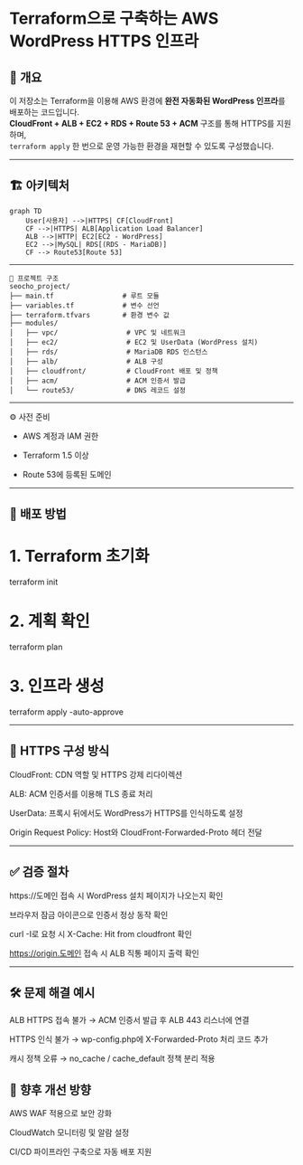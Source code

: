 # Terraform으로 구축하는 AWS WordPress HTTPS 인프라

## 📌 개요
이 저장소는 Terraform을 이용해 AWS 환경에 **완전 자동화된 WordPress 인프라**를 배포하는 코드입니다.  
**CloudFront + ALB + EC2 + RDS + Route 53 + ACM** 구조를 통해 HTTPS를 지원하며,  
`terraform apply` 한 번으로 운영 가능한 환경을 재현할 수 있도록 구성했습니다.

---

## 🏗 아키텍처
```mermaid
graph TD
    User[사용자] -->|HTTPS| CF[CloudFront]
    CF -->|HTTPS| ALB[Application Load Balancer]
    ALB -->|HTTP| EC2[EC2 - WordPress]
    EC2 -->|MySQL| RDS[(RDS - MariaDB)]
    CF --> Route53[Route 53]
```

---
```
📂 프로젝트 구조
seocho_project/
├── main.tf                 # 루트 모듈
├── variables.tf            # 변수 선언
├── terraform.tfvars        # 환경 변수 값
├── modules/
│   ├── vpc/                 # VPC 및 네트워크
│   ├── ec2/                 # EC2 및 UserData (WordPress 설치)
│   ├── rds/                 # MariaDB RDS 인스턴스
│   ├── alb/                 # ALB 구성
│   ├── cloudfront/          # CloudFront 배포 및 정책
│   ├── acm/                 # ACM 인증서 발급
│   └── route53/             # DNS 레코드 설정
```

---

⚙ 사전 준비
- AWS 계정과 IAM 권한

- Terraform 1.5 이상

- Route 53에 등록된 도메인

---

## 🚀 배포 방법

# 1. Terraform 초기화
terraform init

# 2. 계획 확인
terraform plan

# 3. 인프라 생성
terraform apply -auto-approve

---

## 🔐 HTTPS 구성 방식
CloudFront: CDN 역할 및 HTTPS 강제 리다이렉션

ALB: ACM 인증서를 이용해 TLS 종료 처리

UserData: 프록시 뒤에서도 WordPress가 HTTPS를 인식하도록 설정

Origin Request Policy: Host와 CloudFront-Forwarded-Proto 헤더 전달

---

## ✅ 검증 절차
https://도메인 접속 시 WordPress 설치 페이지가 나오는지 확인

브라우저 잠금 아이콘으로 인증서 정상 동작 확인

curl -I로 요청 시 X-Cache: Hit from cloudfront 확인

https://origin.도메인 접속 시 ALB 직통 페이지 출력 확인

---

## 🛠 문제 해결 예시
ALB HTTPS 접속 불가 → ACM 인증서 발급 후 ALB 443 리스너에 연결

HTTPS 인식 불가 → wp-config.php에 X-Forwarded-Proto 처리 코드 추가

캐시 정책 오류 → no_cache / cache_default 정책 분리 적용

## 📌 향후 개선 방향
AWS WAF 적용으로 보안 강화

CloudWatch 모니터링 및 알람 설정

CI/CD 파이프라인 구축으로 자동 배포 지원


